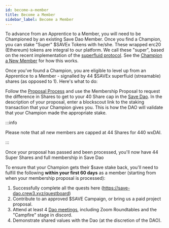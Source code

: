 ```yaml
---
id: become-a-member
title: Become a Member
sidebar_label: Become a Member
---
```


To advance from an Apprentice to a Member, you will need to be Championed by an existing Save Dao Member. Once you find a Champion, you can stake "Super" $SAVEx Tokens with he/she.  These wrapped erc20 (Ethereum) tokens are integral to our platform.  We call these "super", based on the recent implementation of the [superfluid protocol](./superfluid-protocol). See the [Champion a New Member](./champion-a-member) for how this works.

Once you’ve found a Champion, you are eligible to level up from an Apprentice to a Member - signalled by 44 $SAVEx superfluid (streamable) shares (as opposed to 1). Here's what to do:

Follow the [Proposal Process](./proposal-types) and use the Membership Proposal to request the difference in Shares to get to your 40 Share cap in the [Save Dao](https://app.daohaus.club/dao/0x64/0x48cf4a3c08603f196be531ee1558b6aa641733c7/). In the description of your proposal, enter a blockscout link to the staking transaction that your Champion gives you. This is how the DAO will validate that your Champion made the appropriate stake.

:::info

Please note that all new members are capped at 44 Shares for 440 wxDAI.

:::

Once your proposal has passed and been processed, you'll now have 44 Super Shares and full membership in Save Dao

To ensure that your Champion gets their $save stake back, you'll need to fulfill the following **within your first 60 days** as a member (starting from when your membership proposal is processed):
1. Successfully complete all the quests here (https://save-dao.crew3.xyz/questboard)
2. Contribute to an approved $SAVE Campaign, or bring us a paid project proposal.
4. Attend at least 4 [Dao meetings](./community-meetings), including Zoom Roundtables and the "Campfire" stage in discord.
5. Demonstrate shared values with the Dao (at the discretion of the DAO).
